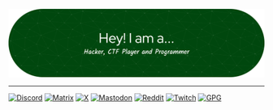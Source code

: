 ![Header](https://raw.githubusercontent.com/0siriz/0siriz/main/assets/header.png)

---

[![Discord](https://img.shields.io/badge/Discord-5165f6?logo=discord&logoColor=white&style=for-the-badge)](https://discord.com/users/369209692762931203)
[![Matrix](https://img.shields.io/badge/Matrix-000000?logo=matrix&logoColor=white&style=for-the-badge)](https://matrix.to/#/@osiriz:osiriz.xyz)
[![X](https://img.shields.io/badge/X-000000?logo=x&logoColor=white&style=for-the-badge)](https://x.com/0xOsiriz)
[![Mastodon](https://img.shields.io/badge/Mastodon-6364ff?logo=mastodon&logoColor=white&style=for-the-badge)](https://mastodon.social/@0siriz)
[![Reddit](https://img.shields.io/badge/Reddit-ff4500?logo=reddit&logoColor=white&style=for-the-badge)](https://reddit.com/user/0x0siriz)
[![Twitch](https://img.shields.io/badge/Twitch-a970ff?logo=twitch&logoColor=white&style=for-the-badge)](https://twitch.tv/0xOsiriz)
[![GPG](https://img.shields.io/badge/GPG-0093dd?logo=gnuprivacyguard&logoColor=white&style=for-the-badge)](https://osiriz.xyz/osiriz.asc)
